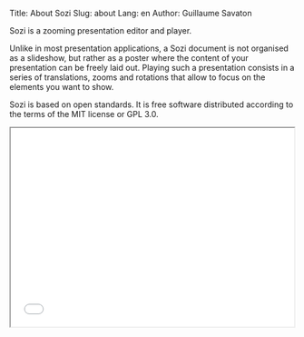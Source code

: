 Title: About Sozi
Slug: about
Lang: en
Author: Guillaume Savaton

Sozi is a zooming presentation editor and player.

Unlike in most presentation applications, a Sozi document is not organised as a slideshow,
but rather as a poster where the content of your presentation can be freely laid out.
Playing such a presentation consists in a series of translations, zooms and rotations
that allow to focus on the elements you want to show.

Sozi is based on open standards.
It is free software distributed according to the terms of the MIT license or GPL 3.0.

<iframe width="500px" height="350px" src="|filename|/images/this-is-not-a-slideshow.fast.svg">
</iframe>

